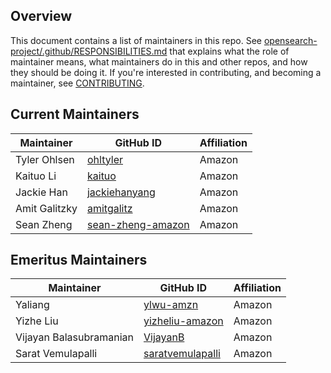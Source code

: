 ## Overview

This document contains a list of maintainers in this repo. See [opensearch-project/.github/RESPONSIBILITIES.md](https://github.com/opensearch-project/.github/blob/main/RESPONSIBILITIES.md#maintainer-responsibilities) that explains what the role of maintainer means, what maintainers do in this and other repos, and how they should be doing it. If you're interested in contributing, and becoming a maintainer, see [CONTRIBUTING](CONTRIBUTING.md).

## Current Maintainers

| Maintainer              | GitHub ID                                                | Affiliation |
| ----------------------- | -------------------------------------------------------- | ----------- |
| Tyler Ohlsen            | [ohltyler](https://github.com/ohltyler)                  | Amazon      |
| Kaituo Li               | [kaituo](https://github.com/kaituo)                      | Amazon      |
| Jackie Han              | [jackiehanyang](https://github.com/jackiehanyang)        | Amazon      |
| Amit Galitzky           | [amitgalitz](https://github.com/amitgalitz)              | Amazon      |
| Sean Zheng              | [sean-zheng-amazon](https://github.com/sean-zheng-amazon)| Amazon      |

## Emeritus Maintainers

| Maintainer        | GitHub ID                                               | Affiliation |
| ----------------- | ------------------------------------------------------- | ----------- |
| Yaliang                 | [ylwu-amzn](https://github.com/ylwu-amzn)               | Amazon      |
| Yizhe Liu               | [yizheliu-amazon](https://github.com/yizheliu-amazon)   | Amazon      |
| Vijayan Balasubramanian | [VijayanB](https://github.com/VijayanB)                 | Amazon      |
| Sarat Vemulapalli       | [saratvemulapalli](https://github.com/saratvemulapalli) | Amazon      |
